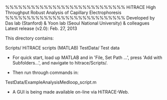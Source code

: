 %%%%%%%%%%%%%%%%%%%%%%%%%%%%
 HiTRACE 
 High Throughput Robust 
 Analysis of Capillary 
 Electrophoresis
%%%%%%%%%%%%%%%%%%%%%%%%%%%%
Developed by Das lab (Stanford) & Yoon 
 lab (Seoul National University) & colleagues
Latest release (v2.0): Feb. 27, 2013

This directory contains:

Scripts/  HiTRACE scripts (MATLAB)
TestData/	Test data

* For quick start, load up MATLAB and in 'File, Set Path ...', press 'Add with Subfolders...', and navigate to hitrace/Scripts/.

* Then run through commands in:

TestData/ExampleAnalysisMedloop_script.m

* A GUI is being made available on-line via HiTRACE-Web.
